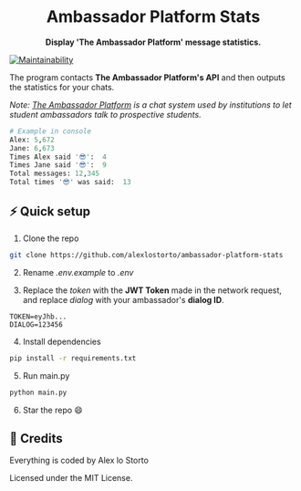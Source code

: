 <h1 align="center">Ambassador Platform Stats</h1>

<p align="center">
  <b>Display 'The Ambassador Platform' message statistics.</b>
</p>

[![Maintainability](https://img.shields.io/codeclimate/maintainability/alexlostorto/Whatsapp?style=for-the-badge&message=Code+Climate&labelColor=222222&logo=Code+Climate&logoColor=FFFFFF)](https://codeclimate.com/github/alexlostorto/Whatsapp/maintainability)

The program contacts **The Ambassador Platform's API** and then outputs the statistics for your chats.

_Note: [The Ambassador Platform](https://www.theambassadorplatform.com/) is a chat system used by institutions to let student ambassadors talk to prospective students._

```python
# Example in console
Alex: 5,672
Jane: 6,673
Times Alex said '😎':  4
Times Jane said '😎':  9
Total messages: 12,345
Total times '😎' was said:  13
```

## ⚡ Quick setup

1. Clone the repo

```bash
git clone https://github.com/alexlostorto/ambassador-platform-stats
```

2. Rename _.env.example_ to _.env_

3. Replace the _token_ with the **JWT Token** made in the network request, and replace _dialog_ with your ambassador's **dialog ID**.

```env
TOKEN=eyJhb...
DIALOG=123456
```

4. Install dependencies

```bash
pip install -r requirements.txt
```

5. Run main.py

```bash
python main.py
```

6. Star the repo 😄

## 📜 Credits

Everything is coded by Alex lo Storto

Licensed under the MIT License.
